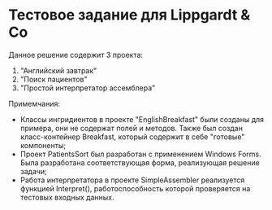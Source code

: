 # Тестовое задание для Lippgardt &amp; Co

Данное решение содержит 3 проекта:

1) "Английский завтрак"
2) "Поиск пациентов"
3) "Простой интерпретатор ассемблера"

Примемчания:

- Классы ингридиентов в проекте "EnglishBreakfast" были созданы для примера, они не содержат полей и методов. Также был создан класс-контейнер Breakfast, который содержит в себе "готовые" компоненты;
- Проект PatientsSort был разработан с применением Windows Forms. Была разработана соответствующая форма, реализующая решение задачи;
- Работа интерпретатора в проекте SimpleAssembler реализуется функцией Interpret(), работоспособность которой проверяется на тестовых входных данных.
